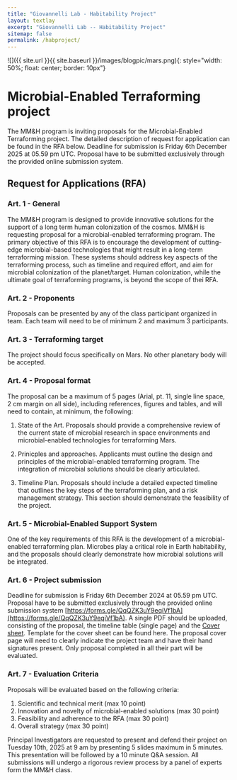 ```yaml
---
title: "Giovannelli Lab - Habitability Project"
layout: textlay
excerpt: "Giovannelli Lab -- Habitability Project"
sitemap: false
permalink: /habproject/
---
```


![]({{ site.url }}{{ site.baseurl }}/images/blogpic/mars.png){: style="width: 50%; float: center; border: 10px"}

# Microbial-Enabled Terraforming project

The MM&H program is inviting proposals for the Microbial-Enabled Terraforming project. The detailed description of request for application can be found in the RFA below. Deadline for submission is Friday 6th December 2025 at 05.59 pm UTC. Proposal have to be submitted exclusively through the provided online submission system.

## Request for Applications (RFA)

### Art. 1 - General
The MM&H program is designed to provide innovative solutions for the support of a long term human colonization of the cosmos. MM&H is requesting proposal for a microbial-enabled terraforming program. The primary objective of this RFA is to encourage the development of cutting-edge microbial-based technologies that might result in a long-term terraforming mission. These systems should address key aspects of the terraforming process, such as timeline and required effort, and aim for microbial colonization of the planet/target. Human colonization, while the ultimate goal of terraforming programs, is beyond the scope of thei RFA.

### Art. 2 - Proponents
Proposals can be presented by any of the class participant organized in team. Each team will need to be of minimum 2 and maximum 3 participants.

### Art. 3 - Terraforming target
The project should focus specifically on Mars. No other planetary body will be accepted.

### Art. 4 - Proposal format
The proposal can be a maximum of 5 pages (Arial, pt. 11, single line space, 2 cm margin on all side), including references, figures and tables, and will need to contain, at minimum, the following:

 1. State of the Art. Proposals should provide a comprehensive review of the current state of microbial research in space environments and microbial-enabled technologies for terraforming Mars.

 2. Prinicples and approaches. Applicants must outline the design and principles of the microbial-enabled terraforming program. The integration of microbial solutions should be clearly articulated.

 3. Timeline Plan. Proposals should include a detailed expected timeline that outlines the key steps of the terraforming plan, and a risk management strategy. This section should demonstrate the feasibility of the project.

 
### Art. 5 - Microbial-Enabled Support System
One of the key requirements of this RFA is the development of a microbial-enabled terraforming plan. Microbes play a critical role in Earth habitability, and the proposals should clearly demonstrate how microbial solutions will be integrated.

### Art. 6 - Project submission
Deadline for submission is Friday 6th December 2024 at 05.59 pm  UTC. Proposal have to be submitted exclusively through the provided online submission system [https://forms.gle/QqQZK3uY9eqiVf1bA](https://forms.gle/QqQZK3uY9eqiVf1bA). A single PDF should be uploaded, consisting of the proposal, the timeline table (single page) and the [Cover sheet](https://docs.google.com/document/d/10OT9Ae_VluF1IEYx3gc76bAZQyZixiIOZ-8ckxyDN5E/edit?usp=sharing). Template for the cover sheet can be found here. The proposal cover page will need to clearly indicate the project team and have their hand signatures present. Only proposal completed in all their part will be evaluated.

### Art. 7 - Evaluation Criteria
Proposals will be evaluated based on the following criteria:
 1. Scientific and technical merit (max 10 point)
 2. Innovation and novelty of microbial-enabled solutions (max 30 point)
 3. Feasibility and adherence to the RFA (max 30 point)
 5. Overall strategy (max 30 point)

Principal Investigators are requested to present and defend their project on Tuesday 10th, 2025 at 9 am by presenting 5 slides maximum in 5 minutes. This presentation will be followed by a 10 minute Q&A session. All submissions will undergo a rigorous review process by a panel of experts form the MM&H class.
